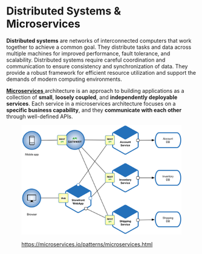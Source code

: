 # Distributed Systems & Microservices

**Distributed systems** are networks of interconnected computers that work together to achieve a common goal. They distribute tasks and data across multiple machines for improved performance, fault tolerance, and scalability. Distributed systems require careful coordination and communication to ensure consistency and synchronization of data. They provide a robust framework for efficient resource utilization and support the demands of modern computing environments.

[**Microservices** ](https://microservices.io/)architecture is an approach to building applications as a collection of **small**, **loosely coupled**, and **independently deployable services**. Each service in a microservices architecture focuses on a **specific business capability**, and they **communicate with each other** through well-defined APIs.

<figure><img src="../.gitbook/assets/image (10).png" alt=""><figcaption><p><a href="https://microservices.io/patterns/microservices.html">https://microservices.io/patterns/microservices.html</a></p></figcaption></figure>
